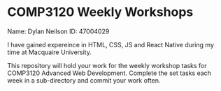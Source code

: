 # COMP3120 Weekly Workshops

Name: Dylan Neilson
ID: 47004029

I have gained expereince in HTML, CSS, JS and React Native during my time at Macquaire University.

This repository will hold your work for the weekly workshop tasks for COMP3120 Advanced Web Development. Complete the set tasks each week in a sub-directory and commit your work often.
